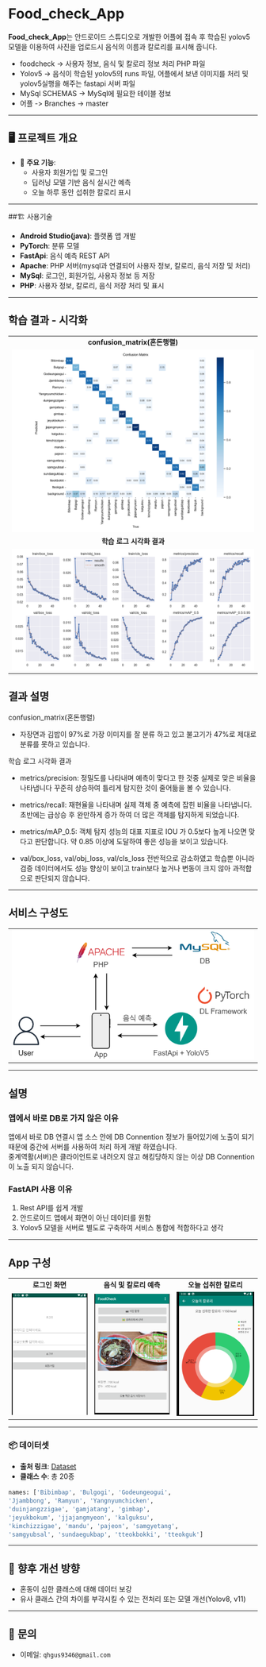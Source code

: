 # Food_check_App

**Food_check_App**는 안드로이드 스튜디오로 개발한 어플에 접속 후 학습된 yolov5 모델을 이용하여 사진을 업로드시 음식의 이름과 칼로리를 표시해 줍니다.
- foodcheck -> 사용자 정보, 음식 및 칼로리 정보 처리 PHP 파일
- Yolov5 -> 음식이 학습된 yolov5의 runs 파일, 어플에서 보낸 이미지를 처리 및 yolov5실행을 해주는 fastapi 서버 파일
- MySql SCHEMAS -> MySql에 필요한 테이블 정보
- 어플 -> Branches -> master

---

## 🖥️ 프로젝트 개요

- 🎯 **주요 기능**:
  - 사용자 회원가입 및 로그인
  - 딥러닝 모델 기반 음식 실시간 예측
  - 오늘 하루 동안 섭취한 칼로리 표시
  
---

##🏗️ 사용기술

- **Android Studio(java)**: 플랫폼 앱 개발
- **PyTorch**: 분류 모델
- **FastApi**: 음식 예측 REST API
- **Apache**: PHP 서버(mysql과 연결되어 사용자 정보, 칼로리, 음식 저장 및 처리)
- **MySql**: 로그인, 회원가입, 사용자 정보 등 저장
- **PHP**: 사용자 정보, 칼로리, 음식 저장 처리 및 표시
  
---

## 학습 결과 - 시각화

<table>
  <tr>
    <td align="center"><b>confusion_matrix(혼돈행렬)</b></td>
  </tr>
    <tr>
    <td><img src="./images/confusion_matrix.png" width="100%"></td>
  </tr>
  <tr>
        <td align="center"><b>학습 로그 시각화 결과</b></td>
  </tr>
    <tr>
    <td><img src="./images/results.png" width="100%"></td>
  </tr>
</table>

## 결과 설명
confusion_matrix(혼돈행렬)
 - 자장면과 김밥이 97%로 가장 이미지를 잘 분류 하고 있고 불고기가 47%로 제대로 분류를 못하고 있습니다.

학습 로그 시각화 결과
 - metrics/precision: 정밀도를 나타내며 예측이 맞다고 한 것중 실제로 맞은 비율을 나타냅니다
    꾸준히 상승하여 틀리게 탐지한 것이 줄어듦을 볼 수 있습니다.

- metrics/recall: 재현율을 나타내며 실제 객체 중 예측에 잡힌 비율을 나타냅니다.
   초반에는 급상승 후 완만하게 증가 하여 더 많은 객체를 탐지하게 되었습니다.

- metrics/mAP_0.5: 객체 탐지 성능의 대표 지표로 IOU 가 0.5보다 높게 나오면 맞다고 판단합니다.
   약 0.85 이상에 도달하여 좋은 성능을 보이고 있습니다.

- val/box_loss, val/obj_loss, val/cls_loss
   전반적으로 감소하였고 학습뿐 아니라 검증 데이터에서도 성능 향상이 보이고 train보다 높거나 변동이 크지 않아 과적합으로 판단되지 않습니다.

---

## 서비스 구성도

<table>
    <tr>
    <td><img src="./images/app.png" width="100%"></td>
  </tr>
  <tr>
</table>

---

## 설명
### 앱에서 바로 DB로 가지 않은 이유

 앱에서 바로 DB 연결시 앱 소스 안에 DB Connention 정보가 들어있기에 노출이 되기때문에
 중간에 서버를 사용하여 처리 하게 개발 하였습니다.<br/>
 중계역활(서버)은 클라이언트로 내려오지 않고 해킹당하지 않는 이상 DB Connention이 노출 되지 않습니다.

### FastAPI 사용 이유

 1. Rest API를 쉽게 개발<br/>
 2. 안드로이드 앱에서 화면이 아닌 데이터를 원함<br/>
 3. Yolov5 모델을 서버로 별도로 구축하여 서비스 통합에 적합하다고 생각


---

## App 구성

<table>
  <tr>
    <td align="center"><b>로그인 화면</b></td>
    <td align="center"><b>음식 및 칼로리 예측</b></td>
        <td align="center"><b>오늘 섭취한 칼로리</b></td>
  </tr>
    <tr>
    <td><img src="./images/로그인화면.png" width="100%"></td>
    <td><img src="./images/음식 및 칼로리 예측.png" width="100%"></td>
    <td><img src="./images/오늘섭취한 칼로리.png" width="100%"></td>
  </tr>
</table>
 
---

### 📦 데이터셋

- **출처 링크**: [Dataset](https://universe.roboflow.com/yong331/sk-shielders-module-project-3_koreanfood_detecting)
- **클래스 수**: 총 20종

```python
names: ['Bibimbap', 'Bulgogi', 'Godeungeogui',
'Jjambbong', 'Ramyun', 'Yangnyumchicken',
'duinjangzzigae', 'gamjatang', 'gimbap',
'jeyukbokum', 'jjajangmyeon', 'kalguksu',
'kimchizzigae', 'mandu', 'pajeon', 'samgyetang',
'samgyubsal', 'sundaegukbap', 'tteokbokki', 'tteokguk']
```

---

## 📌 향후 개선 방향

- 혼동이 심한 클래스에 대해 데이터 보강
- 유사 클래스 간의 차이를 부각시킬 수 있는 전처리 또는 모델 개선(Yolov8, v11)

---

## 📮 문의

- 이메일: `qhgus9346@gmail.com`
